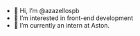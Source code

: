- 👋 Hi, I’m @azazellospb
- 👀 I’m interested in front-end development
- 🌱 I’m currently an intern at Aston.

<!---
azazellospb/azazellospb is a ✨ special ✨ repository because its `README.md` (this file) appears on your GitHub profile.
You can click the Preview link to take a look at your changes.
--->
